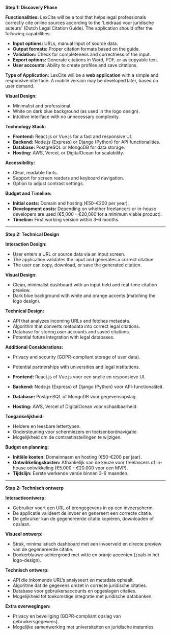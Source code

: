 **Step 1: Discovery Phase**

**Functionalities:**
LexCite will be a tool that helps legal professionals correctly cite online sources according to the 'Leidraad voor juridische auteurs' (Dutch Legal Citation Guide). The application should offer the following capabilities:

* **Input options:** URLs, manual input of source data.
* **Output formats:** Proper citation formats based on the guide.
* **Validation:** Check for completeness and correctness of the input.
* **Export options:** Generate citations in Word, PDF, or as copyable text.
* **User accounts:** Ability to create profiles and save citations.

**Type of Application:**
LexCite will be a **web application** with a simple and responsive interface. A mobile version may be developed later, based on user demand.

**Visual Design:**

* Minimalist and professional.
* White on dark blue background (as used in the logo design).
* Intuitive interface with no unnecessary complexity.

**Technology Stack:**

* **Frontend:** React.js or Vue.js for a fast and responsive UI.
* **Backend:** Node.js (Express) or Django (Python) for API functionalities.
* **Database:** PostgreSQL or MongoDB for data storage.
* **Hosting:** AWS, Vercel, or DigitalOcean for scalability.

**Accessibility:**

* Clear, readable fonts.
* Support for screen readers and keyboard navigation.
* Option to adjust contrast settings.

**Budget and Timeline:**

* **Initial costs:** Domain and hosting (€50–€200 per year).
* **Development costs:** Depending on whether freelancers or in-house developers are used (€5,000 – €20,000 for a minimum viable product).
* **Timeline:** First working version within 3–6 months.

---

**Step 2: Technical Design**

**Interaction Design:**

* User enters a URL or source data via an input screen.
* The application validates the input and generates a correct citation.
* The user can copy, download, or save the generated citation.

**Visual Design:**

* Clean, minimalist dashboard with an input field and real-time citation preview.
* Dark blue background with white and orange accents (matching the logo design).

**Technical Design:**

* API that analyzes incoming URLs and fetches metadata.
* Algorithm that converts metadata into correct legal citations.
* Database for storing user accounts and saved citations.
* Potential future integration with legal databases.

**Additional Considerations:**

* Privacy and security (GDPR-compliant storage of user data).
* Potential partnerships with universities and legal institutions.


* **Frontend:** React.js of Vue.js voor een snelle en responsieve UI.
* **Backend:** Node.js (Express) of Django (Python) voor API-functionaliteit.
* **Database:** PostgreSQL of MongoDB voor gegevensopslag.
* **Hosting:** AWS, Vercel of DigitalOcean voor schaalbaarheid.

**Toegankelijkheid:**

* Heldere en leesbare lettertypen.
* Ondersteuning voor schermlezers en toetsenbordnavigatie.
* Mogelijkheid om de contrastinstellingen te wijzigen.

**Budget en planning:**

* **Initiële kosten:** Domeinnaam en hosting (€50-€200 per jaar).
* **Ontwikkelingskosten:** Afhankelijk van de keuze voor freelancers of in-house ontwikkeling (€5.000 - €20.000 voor een MVP).
* **Tijdslijn:** Eerste werkende versie binnen 3-6 maanden.

---

**Stap 2: Technisch ontwerp**

**Interactieontwerp:**

* Gebruiker voert een URL of brongegevens in op een invoerscherm.
* De applicatie valideert de invoer en genereert een correcte citatie.
* De gebruiker kan de gegenereerde citatie kopiëren, downloaden of opslaan.

**Visueel ontwerp:**

* Strak, minimalistisch dashboard met een invoerveld en directe preview van de gegenereerde citatie.
* Donkerblauwe achtergrond met witte en oranje accenten (zoals in het logo-design).

**Technisch ontwerp:**

* API die inkomende URL’s analyseert en metadata ophaalt.
* Algoritme dat de gegevens omzet in correcte juridische citaties.
* Database voor gebruikersaccounts en opgeslagen citaties.
* Mogelijkheid tot toekomstige integratie met juridische databanken.

**Extra overwegingen:**

* Privacy en beveiliging (GDPR-compliant opslag van gebruikersgegevens).
* Mogelijke samenwerking met universiteiten en juridische instanties.
